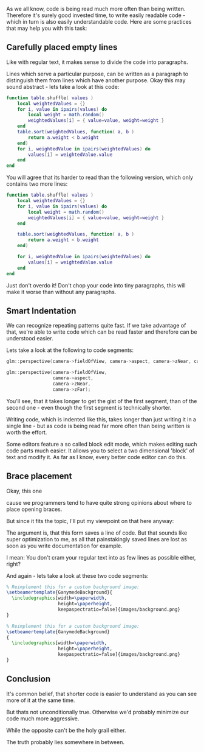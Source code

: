 <!-- 
.. title: Code readability
.. slug: code-readability
.. date: 01/08/2015 10:23:08 PM UTC+02:00
.. tags: programming
.. link: 
.. description: Hints wich help writing code thats easy and fast to read.
.. type: text
-->

As we all know, code is being read much more often than being written.
Therefore it's surely good invested time, to write easily readable code -
which in turn is also easily understandable code.
Here are some practices that may help you with this task:

<!-- TEASER_END -->


Carefully placed empty lines
----------------------------

Like with regular text, it makes sense to divide the code into paragraphs.

Lines which serve a particular purpose, can be written as a paragraph to
distinguish them from lines which have another purpose.
Okay this may sound abstract - lets take a look at this code:

```lua
function table.shuffle( values )
    local weightedValues = {}
    for i, value in ipairs(values) do
        local weight = math.random()
        weightedValues[i] = { value=value, weight=weight }
    end
    table.sort(weightedValues, function( a, b )
        return a.weight < b.weight
    end)
    for i, weightedValue in ipairs(weightedValues) do
        values[i] = weightedValue.value
    end
end
```

You will agree that its harder to read than the following version,
which only contains two more lines:

```lua
function table.shuffle( values )
    local weightedValues = {}
    for i, value in ipairs(values) do
        local weight = math.random()
        weightedValues[i] = { value=value, weight=weight }
    end

    table.sort(weightedValues, function( a, b )
        return a.weight < b.weight
    end)

    for i, weightedValue in ipairs(weightedValues) do
        values[i] = weightedValue.value
    end
end
```

Just don't overdo it!  Don't chop your code into tiny paragraphs, this will
make it worse than without any paragraphs.


Smart Indentation
-----------------

We can recognize repeating patterns quite fast.  If we take advantage of that,
we're able to write code which can be read faster and therefore can be
understood easier.

Lets take a look at the following to code segments:

```cpp
glm::perspective(camera->fieldOfView, camera->aspect, camera->zNear, camera->zFar);
```

```cpp
glm::perspective(camera->fieldOfView,
                 camera->aspect,
                 camera->zNear,
                 camera->zFar);
```

You'll see, that it takes longer to get the gist of the first segment, than
of the second one - even though the first segment is technically shorter.

Writing code, which is indented like this, takes longer than just writing
it in a single line - but as code is being read far more often than being
written is worth the effort.

Some editors feature a so called block edit mode, which makes editing such
code parts much easier.  It allows you to select a two dimensional 'block'
of text and modify it.  As far as I know, every better code editor can do
this.


Brace placement
---------------

Okay, this one 

cause we programmers tend to have quite strong opinions about where to place
opening braces.

But since it fits the topic, I'll put my viewpoint on that here anyway:


The argument is, that this form saves a line of code.
But that sounds like super optimization to me, as all that painstakingly
saved lines are lost as soon as you write documentation for example.

I mean:  You don't cram your regular text into as few lines as possible either, right?


And again - lets take a look at these two code segments:

```tex
% Reimplement this for a custom background image:
\setbeamertemplate{GanymedeBackground}{
  \includegraphics[width=\paperwidth,
                   height=\paperheight,
                   keepaspectratio=false]{images/background.png}
}
```

```tex
% Reimplement this for a custom background image:
\setbeamertemplate{GanymedeBackground}
{
  \includegraphics[width=\paperwidth,
                   height=\paperheight,
                   keepaspectratio=false]{images/background.png}
}
```


Conclusion
----------

It's common belief, that shorter code is easier to understand as you can
see more of it at the same time.

But thats not unconditionally true.  Otherwise we'd probably minimize our
code much more aggressive.

While the opposite can't be the holy grail either.

The truth probably lies somewhere in between.
